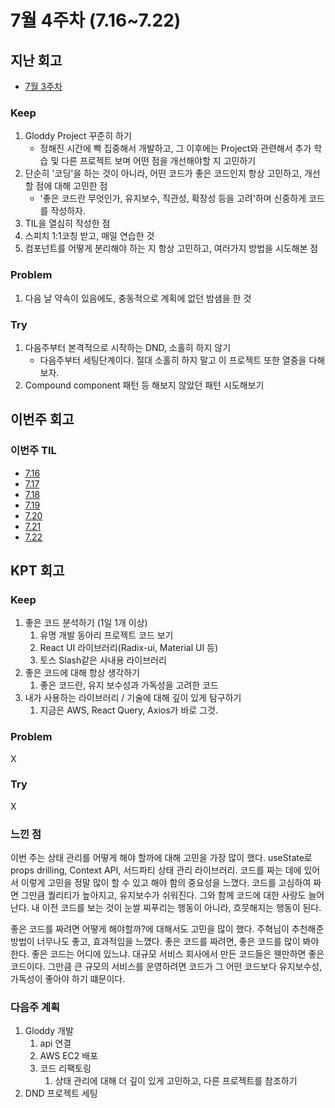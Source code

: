 # 7월 4주차 (7.16~7.22)

## 지난 회고

- [7월 3주차](./7월3주차.md)

### Keep
1. Gloddy Project 꾸준히 하기 
   - 정해진 시간에 빡 집중해서 개발하고, 그 이후에는 Project와 관련해서 추가 학습 및 다른 프로젝트 보며 어떤 점을 개선해야할 지 고민하기
2. 단순히 '코딩'을 하는 것이 아니라, 어떤 코드가 좋은 코드인지 항상 고민하고, 개선할 점에 대해 고민한 점
   - '좋은 코드란 무엇인가, 유지보수, 직관성, 확장성 등을 고려'하며 신중하게 코드를 작성하자.
3. TIL을 열심히 작성한 점
4. 스피치 1:1코칭 받고, 매일 연습한 것
5. 컴포넌트를 어떻게 분리해야 하는 지 항상 고민하고, 여러가지 방법을 시도해본 점

### Problem
1. 다음 날 약속이 있음에도, 충동적으로 계획에 없던 밤샘을 한 것

### Try
1. 다음주부터 본격적으로 시작하는 DND, 소홀히 하지 않기
   - 다음주부터 세팅단계이다. 절대 소홀히 하지 말고 이 프로젝트 또한 열중을 다해보자.
2. Compound component 패턴 등 해보지 않았던 패턴 시도해보기

## 이번주 회고

### 이번주 TIL


- [7.16](../23.07/07.16.md)
- [7.17](../23.07/07.17.md)
- [7.18](../23.07/07.18.md)
- [7.19](../23.07/07.19.md)
- [7.20](../23.07/07.20.md)
- [7.21](../23.07/07.21.md)
- [7.22](../23.07/07.22.md)

## KPT 회고

### Keep
1. 좋은 코드 분석하기 (1일 1개 이상)
   1. 유명 개발 동아리 프로젝트 코드 보기
   2. React UI 라이브러리(Radix-ui, Material UI 등)
   3. 토스 Slash같은 사내용 라이브러리
2. 좋은 코드에 대해 항상 생각하기
   1. 좋은 코드란, 유지 보수성과 가독성을 고려한 코드
3. 내가 사용하는 라이브러리 / 기술에 대해 깊이 있게 탐구하기
   1. 지금은 AWS, React Query, Axios가 바로 그것.

### Problem
X

### Try
X

### 느낀 점
이번 주는 상태 관리를 어떻게 해야 할까에 대해 고민을 가장 많이 했다. useState로 props drilling, Context API, 서드파티 상태 관리 라이브러리. 코드를 짜는 데에 있어서 이렇게 고민을 정말 많이 할 수 있고 해야 함의 중요성을 느꼈다. 코드를 고심하여 짜면 그만큼 퀄리티가 높아지고, 유지보수가 쉬워진다. 그와 함께 코드에 대한 사랑도 늘어난다. 내 이전 코드를 보는 것이 눈쌀 찌푸리는 행동이 아니라, 흐뭇해지는 행동이 된다.

좋은 코드를 짜려면 어떻게 해야할까?에 대해서도 고민을 많이 했다. 주혁님이 추천해준 방법이 너무나도 좋고, 효과적임을 느꼈다. 좋은 코드를 짜려면, 좋은 코드를 많이 봐야한다. 좋은 코드는 어디에 있느냐. 대규모 서비스 회사에서 만든 코드들은 웬만하면 좋은 코드이다. 그만큼 큰 규모의 서비스를 운영하려면 코드가 그 어떤 코드보다 유지보수성, 가독성이 좋아야 하기 떄문이다. 

### 다음주 계획
1. Gloddy 개발
   1. api 연결
   2. AWS EC2 배포
   3. 코드 리팩토링
      1. 상태 관리에 대해 더 깊이 있게 고민하고, 다른 프로젝트를 참조하기
2. DND 프로젝트 세팅